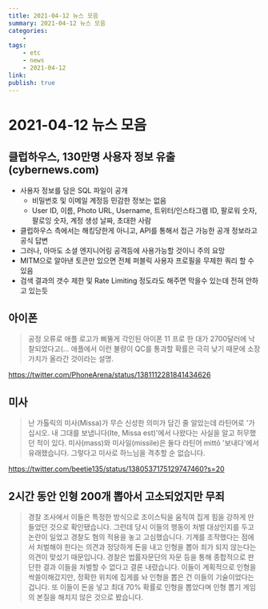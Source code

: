 ```yaml
---
title: 2021-04-12 뉴스 모음
summary: 2021-04-12 뉴스 모음
categories:
    - 
tags:
    - etc
    - news
    - 2021-04-12
link: 
publish: true
---
```


# 2021-04-12 뉴스 모음

## 클럽하우스, 130만명 사용자 정보 유출 (cybernews.com)

- 사용자 정보를 담은 SQL 파일이 공개
  - 비밀번호 및 이메일 계정등 민감한 정보는 없음
  - User ID, 이름, Photo URL, Username, 트위터/인스타그램 ID, 팔로워 숫자, 팔로잉 숫자, 계정 생성 날짜, 초대한 사람
- 클럽하우스 측에서는 해킹당한게 아니고, API를 통해서 접근 가능한 공개 정보라고 공식 답변
- 그러나, 아마도 소셜 엔지니어링 공격등에 사용가능할 것이니 주의 요망
- MITM으로 알아낸 토큰만 있으면 전체 퍼블릭 사용자 프로필을 무제한 쿼리 할 수 있음
- 검색 결과의 갯수 제한 및 Rate Limiting 정도라도 해주면 막을수 있는데 전혀 안하고 있는듯

## 아이폰

> 공정 오류로 애플 로고가 삐뚤게 각인된 아이폰 11 프로 한 대가 2700달러에 낙찰되었다고(...
> 애플에서 이런 불량이 QC를 통과할 확률은 극히 낮기 때문에 소장가치가 올라간 것이라는 설명.

<https://twitter.com/PhoneArena/status/1381112281841434626>

## 미사

> 난 가톨릭의 미사(Missa)가 무슨 신성한 의미가 담긴 줄 알았는데 라틴어로 '가십시오. 내 그대를 보냅니다(Ite, Missa est)'에서 나왔다는 사실을 알고 허무했던 적이 있다.
> 미사(mass)와 미사일(missile)은 둘다 라틴어 mittō '보내다'에서 유래했습니다.
> 그렇다고 미사로 하느님을 격추할 순 없습니다.

<https://twitter.com/beetie135/status/1380537175129747460?s=20>

## 2시간 동안 인형 200개 뽑아서 고소되었지만 무죄

> 경찰 조사에서 이들은 특정한 방식으로 조이스틱을 움직여 집게 힘을 강하게 만들었던 것으로 확인됐습니다.
> 그런데 당시 이들의 행동이 처벌 대상인지를 두고 논란이 일었고 경찰도 혐의 적용을 놓고 고심했습니다.
> 기계를 조작했다는 점에서 처벌해야 한다는 의견과 정당하게 돈을 내고 인형을 뽑아 죄가 되지 않는다는 의견이 맞섰기 때문입니다.
> 경찰은 법률자문단의 자문 등을 통해 종합적으로 판단한 결과 이들을 처벌할 수 없다고 결론 내렸습니다.
> 이들이 계획적으로 인형을 싹쓸이해갔지만, 정확한 위치에 집게를 놔 인형을 뽑은 건 이들의 기술이었다는 겁니다.
> 또 이들이 돈을 넣고 최대 70% 확률로 인형을 뽑았다며 인형 뽑기 게임의 본질을 해치지 않은 것으로 봤습니다.
